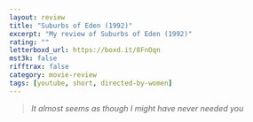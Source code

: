 ```yaml
---
layout: review
title: "Suburbs of Eden (1992)"
excerpt: "My review of Suburbs of Eden (1992)"
rating: ""
letterboxd_url: https://boxd.it/8FnOqn
mst3k: false
rifftrax: false
category: movie-review
tags: [youtube, short, directed-by-women]
---
```


<blockquote><i>It almost seems as though I might have never needed you</i></blockquote>
